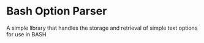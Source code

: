 # Bash Option Parser

A simple library that handles the storage and retrieval of simple text options for use in BASH
